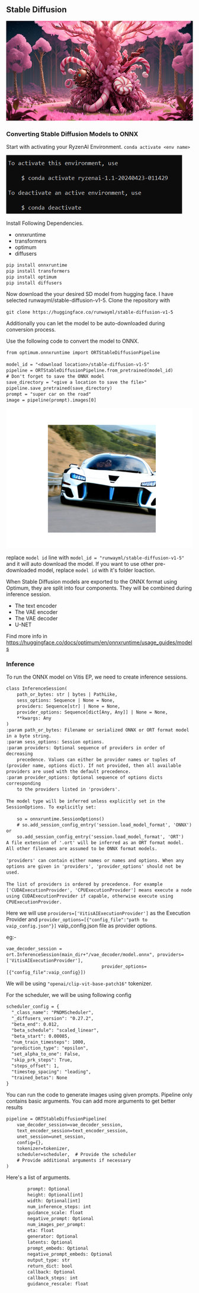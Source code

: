 <H2>Stable Diffusion</H2>

![alt text](Images/iVBOgKAKy6ukK2h5PW1c.png)

<H3>Converting Stable Diffusion Models to ONNX </H3>

Start with activating your RyzenAI Environment.
`conda activate <env name>`

![alt text](Images/Env_setup/image-13.png)

Install Following Dependencies.

<ul>
<li>onnxruntime</li>
<li>transformers</li>
<li>optimum</li>
<li>diffusers</li>
</ul>

```
pip install onnxruntime
pip install transformers
pip install optimum
pip install diffusers
```

Now download the your desired SD model from hugging face. I have selected runwayml/stable-diffusion-v1-5. Clone the repository with

`git clone https://huggingface.co/runwayml/stable-diffusion-v1-5`

Additionally you can let the model to be auto-downloaded during conversion process.

Use the following code to convert the model to ONNX.
```
from optimum.onnxruntime import ORTStableDiffusionPipeline

model_id = "<download location>/stable-diffusion-v1-5"
pipeline = ORTStableDiffusionPipeline.from_pretrained(model_id)
# Don't forget to save the ONNX model
save_directory = "<give a location to save the file>"
pipeline.save_pretrained(save_directory)
prompt = "super car on the road"
image = pipeline(prompt).images[0]
```
![alt text](Images/Figure_1.png)


replace `model id` line with `model_id = "runwayml/stable-diffusion-v1-5"` and it will auto download the model. If you want to use other pre-downloaded model, replace `model id` with it's folder loaction.

When Stable Diffusion models are exported to the ONNX format using Optimum, they are split into four components. They will be combined during inference session.

<ul>
<li>The text encoder</li>
<li>The VAE encoder</li>
<li>The VAE decoder</li>
<li>U-NET</li>
</ul>


Find more info in https://huggingface.co/docs/optimum/en/onnxruntime/usage_guides/models

<H3>Inference</H3>

To run the ONNX model on Vitis EP, we need to create inference sessions. 
```
class InferenceSession(
    path_or_bytes: str | bytes | PathLike,
    sess_options: Sequence | None = None,
    providers: Sequence[str] | None = None,
    provider_options: Sequence[dict[Any, Any]] | None = None,
    **kwargs: Any
)
:param path_or_bytes: Filename or serialized ONNX or ORT format model in a byte string.
:param sess_options: Session options.
:param providers: Optional sequence of providers in order of decreasing
    precedence. Values can either be provider names or tuples of (provider name, options dict). If not provided, then all available providers are used with the default precedence.
:param provider_options: Optional sequence of options dicts corresponding
    to the providers listed in 'providers'.

The model type will be inferred unless explicitly set in the SessionOptions. To explicitly set:

    so = onnxruntime.SessionOptions()
    # so.add_session_config_entry('session.load_model_format', 'ONNX') or
    so.add_session_config_entry('session.load_model_format', 'ORT')
A file extension of '.ort' will be inferred as an ORT format model. All other filenames are assumed to be ONNX format models.

'providers' can contain either names or names and options. When any options are given in 'providers', 'provider_options' should not be used.

The list of providers is ordered by precedence. For example ['CUDAExecutionProvider', 'CPUExecutionProvider'] means execute a node using CUDAExecutionProvider if capable, otherwise execute using CPUExecutionProvider.
```
Here we will use `providers=['VitisAIExecutionProvider']` as the Execution Provider and `provider_options=[{"config_file":"path to vaip_config.json"}]` vaip_config.json file as provider options.

eg:-
```
vae_decoder_session = ort.InferenceSession(main_dir+"/vae_decoder/model.onnx", providers=['VitisAIExecutionProvider'],
                                    provider_options=[{"config_file":vaip_config}])
```
We will be using `"openai/clip-vit-base-patch16"` tokenizer.

For the scheduler, we will be using following config
```
scheduler_config = {
  "_class_name": "PNDMScheduler",
  "_diffusers_version": "0.27.2",
  "beta_end": 0.012,
  "beta_schedule": "scaled_linear",
  "beta_start": 0.00085,
  "num_train_timesteps": 1000,
  "prediction_type": "epsilon",
  "set_alpha_to_one": False,
  "skip_prk_steps": True,
  "steps_offset": 1,
  "timestep_spacing": "leading",
  "trained_betas": None
}
```

You can run the code to generate images using given prompts. Pipeline only contains basic arguments. You can add more arguments to get better results

```
pipeline = ORTStableDiffusionPipeline(
    vae_decoder_session=vae_decoder_session,
    text_encoder_session=text_encoder_session,
    unet_session=unet_session,
    config={},  
    tokenizer=tokenizer,
    scheduler=scheduler,  # Provide the scheduler
    # Provide additional arguments if necessary
)
```

Here's a list of arguments.

```
        prompt: Optional
        height: Optional[int]
        width: Optional[int]
        num_inference_steps: int 
        guidance_scale: float 
        negative_prompt: Optional
        num_images_per_prompt: 
        eta: float
        generator: Optional
        latents: Optional
        prompt_embeds: Optional
        negative_prompt_embeds: Optional
        output_type: str 
        return_dict: bool
        callback: Optional
        callback_steps: int
        guidance_rescale: float
```




